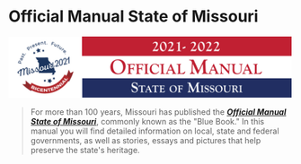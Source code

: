 # Official Manual State of Missouri

![2020-2021 Banner](banner.jpg)
 
> For more than 100 years, Missouri has published the [***Official Manual State of Missouri***](https://www.sos.mo.gov/bluebook/2021-2022), commonly known as the "Blue Book." In this manual you will find detailed information on local, state and federal governments, as well as stories, essays and pictures that help preserve the state's heritage.